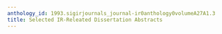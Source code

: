 ```yaml
---
anthology_id: 1993.sigirjournals_journal-ir0anthology0volumeA27A1.3
title: Selected IR-Releated Dissertation Abstracts
---
```

